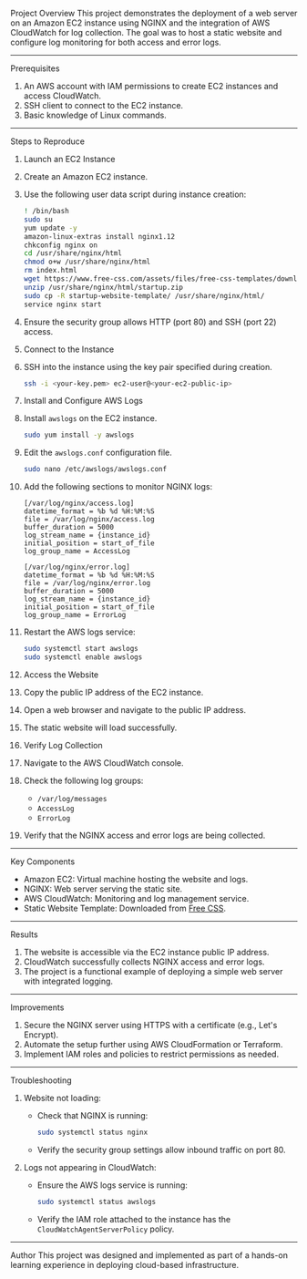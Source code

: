 Project Overview
This project demonstrates the deployment of a web server on an Amazon EC2 instance using NGINX and the integration of AWS CloudWatch for log collection. The goal was to host a static website and configure log monitoring for both access and error logs.

---

 Prerequisites
1. An AWS account with IAM permissions to create EC2 instances and access CloudWatch.
2. SSH client to connect to the EC2 instance.
3. Basic knowledge of Linux commands.

---

 Steps to Reproduce

 1. Launch an EC2 Instance
1. Create an Amazon EC2 instance.
2. Use the following user data script during instance creation:
   ```bash
   ! /bin/bash
   sudo su
   yum update -y
   amazon-linux-extras install nginx1.12
   chkconfig nginx on
   cd /usr/share/nginx/html
   chmod o+w /usr/share/nginx/html
   rm index.html
   wget https://www.free-css.com/assets/files/free-css-templates/download/page288/startup.zip
   unzip /usr/share/nginx/html/startup.zip
   sudo cp -R startup-website-template/ /usr/share/nginx/html/
   service nginx start
   ```
3. Ensure the security group allows HTTP (port 80) and SSH (port 22) access.

 2. Connect to the Instance
1. SSH into the instance using the key pair specified during creation.
   ```bash
   ssh -i <your-key.pem> ec2-user@<your-ec2-public-ip>
   ```

 3. Install and Configure AWS Logs
1. Install `awslogs` on the EC2 instance.
   ```bash
   sudo yum install -y awslogs
   ```
2. Edit the `awslogs.conf` configuration file.
   ```bash
   sudo nano /etc/awslogs/awslogs.conf
   ```
3. Add the following sections to monitor NGINX logs:
   ```
   [/var/log/nginx/access.log]
   datetime_format = %b %d %H:%M:%S
   file = /var/log/nginx/access.log
   buffer_duration = 5000
   log_stream_name = {instance_id}
   initial_position = start_of_file
   log_group_name = AccessLog

   [/var/log/nginx/error.log]
   datetime_format = %b %d %H:%M:%S
   file = /var/log/nginx/error.log
   buffer_duration = 5000
   log_stream_name = {instance_id}
   initial_position = start_of_file
   log_group_name = ErrorLog
   ```
4. Restart the AWS logs service:
   ```bash
   sudo systemctl start awslogs
   sudo systemctl enable awslogs
   ```

 4. Access the Website
1. Copy the public IP address of the EC2 instance.
2. Open a web browser and navigate to the public IP address.
3. The static website will load successfully.

 5. Verify Log Collection
1. Navigate to the AWS CloudWatch console.
2. Check the following log groups:
   - `/var/log/messages`
   - `AccessLog`
   - `ErrorLog`
3. Verify that the NGINX access and error logs are being collected.

---

 Key Components
- Amazon EC2: Virtual machine hosting the website and logs.
- NGINX: Web server serving the static site.
- AWS CloudWatch: Monitoring and log management service.
- Static Website Template: Downloaded from [Free CSS](https://www.free-css.com).

---

 Results
1. The website is accessible via the EC2 instance public IP address.
2. CloudWatch successfully collects NGINX access and error logs.
3. The project is a functional example of deploying a simple web server with integrated logging.

---

 Improvements
1. Secure the NGINX server using HTTPS with a certificate (e.g., Let's Encrypt).
2. Automate the setup further using AWS CloudFormation or Terraform.
3. Implement IAM roles and policies to restrict permissions as needed.

---

 Troubleshooting
1. Website not loading:
   - Check that NGINX is running:
     ```bash
     sudo systemctl status nginx
     ```
   - Verify the security group settings allow inbound traffic on port 80.

2. Logs not appearing in CloudWatch:
   - Ensure the AWS logs service is running:
     ```bash
     sudo systemctl status awslogs
     ```
   - Verify the IAM role attached to the instance has the `CloudWatchAgentServerPolicy` policy.

---

 Author
This project was designed and implemented as part of a hands-on learning experience in deploying cloud-based infrastructure.

